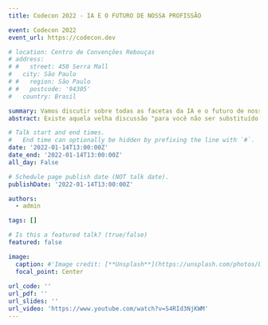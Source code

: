 ```yaml
---
title: Codecon 2022 - IA E O FUTURO DE NOSSA PROFISSÃO

event: Codecon 2022
event_url: https://codecon.dev

# location: Centro de Convenções Rebouças
# address:
# #   street: 450 Serra Mall
#   city: São Paulo
# #   region: São Paulo
# #   postcode: '94305'
#   country: Brasil

summary: Vamos discutir sobre todas as facetas da IA e o futuro de nossa profissão.
abstract: Existe aquela velha discussão "para você não ser substituído por um robô, trabalhe no desenvolvimento desse robô". Porém, estamos vendo que a inteligência artificial já está adentrando a profissão dos devs também. Recentemente, o Github lançou o Copilot, um sistema de inteligência artificial que literalmente escreve código. Será que deveríamos nos preocupar? Aqui, vamos discutir sobre todas as facetas da IA e o futuro de nossa profissão. Abordaremos tópicos como IA como pair programming, IA nos cenários mais comuns e em ambientes mais específicos, IA e o analista de negócio (já que o foco é em linguagem natural), IA e o QA (já que o código não vai ser um problema, o QA seria a nova estrela buscando/caçando os erros da máquina), como as IAs podem nos ajudar e somar ao nosso trabalho e, atualmente, quais atividades já poderiam ser substituídas por uma IA. Serão os devs substituídos por robôs? Descubra neste painel.

# Talk start and end times.
#   End time can optionally be hidden by prefixing the line with `#`.
date: '2022-01-14T13:00:00Z'
date_end: '2022-01-14T13:00:00Z'
all_day: False

# Schedule page publish date (NOT talk date).
publishDate: '2022-01-14T13:00:00Z'

authors:
  - admin

tags: []

# Is this a featured talk? (true/false)
featured: false

image:
  caption: #'Image credit: [**Unsplash**](https://unsplash.com/photos/bzdhc5b3Bxs)'
  focal_point: Center
   
url_code: ''
url_pdf: ''
url_slides: ''
url_video: 'https://www.youtube.com/watch?v=S4RId3NjKWM'
---
```

